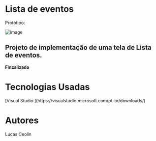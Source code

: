 <head> <h1> <b> Lista de eventos </b> </h1> </head>

Protótipo: 

![image](https://user-images.githubusercontent.com/79987087/192535106-c1eb448c-47d3-4eaf-9789-ae27033bee71.png)

<h2> Projeto de implementação de uma tela de Lista de eventos. </h2>

<b> Finzalizado </b>

<h1> <b> Tecnologias Usadas </b> </h1>
[Visual Studio ](https://visualstudio.microsoft.com/pt-br/downloads/)

<h1> <b> Autores </b> </h1>
Lucas Ceolin 
